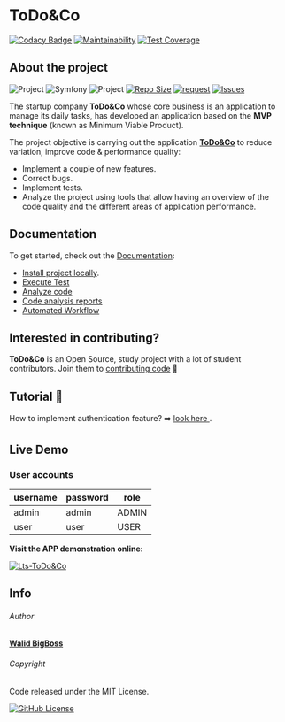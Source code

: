 # ToDo&Co

[![Codacy Badge](https://app.codacy.com/project/badge/Grade/91d9b378cacd4e52b715c0bdb220b7da)](https://www.codacy.com/gh/bigboss-oualid/project_8/dashboard?utm_source=github.com&amp;utm_medium=referral&amp;utm_content=bigboss-oualid/project_8&amp;utm_campaign=Badge_Grade)
[![Maintainability](https://api.codeclimate.com/v1/badges/d85d8f92084ad5a6188c/maintainability)](https://codeclimate.com/github/bigboss-oualid/project_8/maintainability)
[![Test Coverage](https://api.codeclimate.com/v1/badges/d85d8f92084ad5a6188c/test_coverage)](https://codeclimate.com/github/bigboss-oualid/project_8/test_coverage)

## About the project

![Project](https://img.shields.io/badge/Project-8-red.svg)
![Symfony](https://img.shields.io/badge/Symfony-v4.4(lts)-45CB3E)
![Project](https://img.shields.io/w3c-validation/html?preset=HTML%2C%20SVG%201.1%2C%20MathML%203.0&targetUrl=https%3A%2F%2Fwww.todolist.it-bigboss.de)
[![Repo Size](https://img.shields.io/github/repo-size/bigboss-oualid/project_7?label=Repo+Size)](https://github.com/bigboss-oualid/project_8/tree/dev)
[![request](https://img.shields.io/github/issues-pr-closed/bigboss-oualid/project_8?color=33FFCC)](https://github.com/bigboss-oualid/project_7/pulls?q=is%3Apr+is%3Aclosed)
[![Issues](https://img.shields.io/github/issues-closed/bigboss-oualid/project_8?logo=logo)](https://github.com/bigboss-oualid/project_8/issues?q=is%3Aissue+is%3Aclosed)

The startup company **ToDo&Co** whose core business is an application to manage its daily tasks, has developed an application based on the **MVP technique** (known as Minimum Viable Product).

The project objective is carrying out the application [**ToDo&Co**](https://github.com/saro0h/projet8-TodoList) to reduce variation, improve code & performance quality:
* Implement a couple of new features.
* Correct bugs.
* Implement tests.
* Analyze the project using tools that allow having an overview of the code quality and the different areas of application performance.

## Documentation
To get started, check out the [Documentation](https://bigboss-oualid.github.io/project_8/ "Summary"):
* [Install project locally](https://bigboss-oualid.github.io/project_8/github_pages/installation.html).
* [Execute Test](https://bigboss-oualid.github.io/project_8/github_pages/tests.html)
* [Analyze code](https://bigboss-oualid.github.io/project_8/github_pages/analysis.html)
* [Code analysis reports ](https://bigboss-oualid.github.io/project_8/github_pages/current_reports.html)
* [Automated Workflow](https://bigboss-oualid.github.io/project_8/github_pages/automated_workflow.png)

## Interested in contributing?
**ToDo&Co** is an Open Source, study project with a lot of student contributors. Join them to [contributing code](https://github.com/bigboss-oualid/project_8/blob/hotfixes/CODE_ANALYSIS/CONTRIBUTING.md) :school:

## Tutorial 🤔
How to implement authentication feature? :arrow_right:  [look here ](https://github.com/bigboss-oualid/project_8/blob/hotfixes/CODE_ANALYSIS/docs/authentication_tutorial/authentication.md).
 
## Live Demo
### User accounts

username   | password |    role    |
---------- | -------- | -----------|
 admin     |   admin  |    ADMIN   |
 user      |   user   |    USER    |
 
**Visit the APP demonstration online:**

[![Lts-ToDo&Co](https://img.shields.io/badge/Symfony-ToDo&Co-red.svg)](https://todolist.it-bigboss.de "Manage your tasks")

## Info 
###### Author
[**Walid BigBoss**](https://it-bigboss.de)

###### Copyright
Code released under the MIT License.

[![GitHub License](https://img.shields.io/github/license/bigboss-oualid/projet_6?label=License)](https://github.com/bigboss-oualid/project_8/blob/master/LICENSE)
